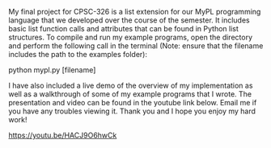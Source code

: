 My final project for CPSC-326 is a list extension for our MyPL programming language that we developed over the course of the semester. 
It includes basic list function calls and attributes that can be found in Python list structures. To compile and run my example programs, 
open the directory and perform the following call in the terminal (Note: ensure that the filename includes the path to the examples folder):

python mypl.py [filename]

I have also included a live demo of the overview of my implementation as well as a walkthrough of some of my example programs that I wrote.
The presentation and video can be found in the youtube link below. Email me if you have any troubles viewing it. Thank you and I hope you
enjoy my hard work!

https://youtu.be/HACJ9O6hwCk
